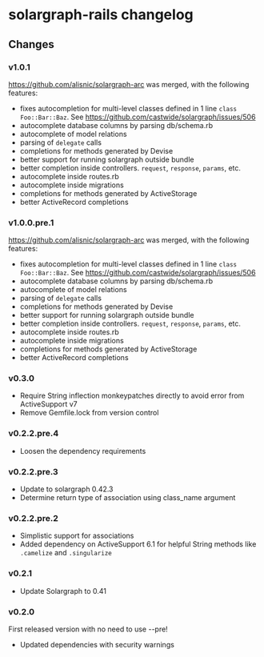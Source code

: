 # solargraph-rails changelog

## Changes

### v1.0.1

https://github.com/alisnic/solargraph-arc was merged, with the following features:
- fixes autocompletion for multi-level classes defined in 1 line `class Foo::Bar::Baz`. See https://github.com/castwide/solargraph/issues/506
- autocomplete database columns by parsing db/schema.rb
- autocomplete of model relations
- parsing of `delegate` calls
- completions for methods generated by Devise
- better support for running solargraph outside bundle
- better completion inside controllers. `request`, `response`, `params`, etc.
- autocomplete inside routes.rb
- autocomplete inside migrations
- completions for methods generated by ActiveStorage
- better ActiveRecord completions

### v1.0.0.pre.1

https://github.com/alisnic/solargraph-arc was merged, with the following features:
- fixes autocompletion for multi-level classes defined in 1 line `class Foo::Bar::Baz`. See https://github.com/castwide/solargraph/issues/506
- autocomplete database columns by parsing db/schema.rb
- autocomplete of model relations
- parsing of `delegate` calls
- completions for methods generated by Devise
- better support for running solargraph outside bundle
- better completion inside controllers. `request`, `response`, `params`, etc.
- autocomplete inside routes.rb
- autocomplete inside migrations
- completions for methods generated by ActiveStorage
- better ActiveRecord completions

### v0.3.0
* Require String inflection monkeypatches directly to avoid error from ActiveSupport v7
* Remove Gemfile.lock from version control

### v0.2.2.pre.4
* Loosen the dependency requirements

### v0.2.2.pre.3
* Update to solargraph 0.42.3
* Determine return type of association using class_name argument

### v0.2.2.pre.2

* Simplistic support for associations
* Added dependency on ActiveSupport 6.1 for helpful String methods like `.camelize` and `.singularize`

### v0.2.1

* Update Solargraph to 0.41

### v0.2.0
First released version with no need to use --pre!

* Updated dependencies with security warnings
